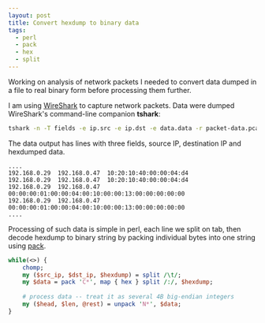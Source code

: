 ```yaml
---
layout: post
title: Convert hexdump to binary data
tags:
  - perl
  - pack
  - hex
  - split
---
```

Working on analysis of network packets I needed to convert data dumped
in a file to real binary form before processing them further.

I am using [WireShark](http://www.wireshark.org/) to capture network packets.
Data were dumped WireShark's command-line companion **tshark**:

```bash
tshark -n -T fields -e ip.src -e ip.dst -e data.data -r packet-data.pcap
```

The data output has lines with three fields, source IP, destination IP and 
hexdumped data.

    ....
    192.168.0.29  192.168.0.47  10:20:10:40:00:00:04:d4							
    192.168.0.29  192.168.0.47  10:20:10:40:00:00:04:d4							
    192.168.0.29  192.168.0.47  00:00:00:01:00:00:04:00:10:00:00:13:00:00:00:00:00
    192.168.0.29  192.168.0.47  00:00:00:01:00:00:04:00:10:00:00:13:00:00:00:00:00
    ....

Processing of such data is simple in perl, each line we split on tab, then
decode hexdump to binary string by packing individual bytes into one string using 
[pack](http://perldoc.perl.org/functions/pack.html). 

```perl
while(<>) {
    chomp;
    my ($src_ip, $dst_ip, $hexdump) = split /\t/;
    my $data = pack 'C*', map { hex } split /:/, $hexdump;
    
    # process data -- treat it as several 4B big-endian integers
    my ($head, $len, @rest) = unpack 'N*', $data;
}
```
